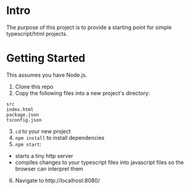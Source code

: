 # Intro

The purpose of this project is to provide a starting point for simple typescript/html projects.

# Getting Started

This assumes you have Node.js.

1. Clone this repo
2. Copy the following files into a new project's directory:
  ```
  src
  index.html
  package.json
  tsconfig.json
  ```
3. `cd` to your new project
4. `npm install` to install dependencies
5. `npm start`:
  - starts a tiny http server
  - compiles changes to your typescript files into javascript files so the browser can interpret them
6.  Navigate to http://localhost:8080/
